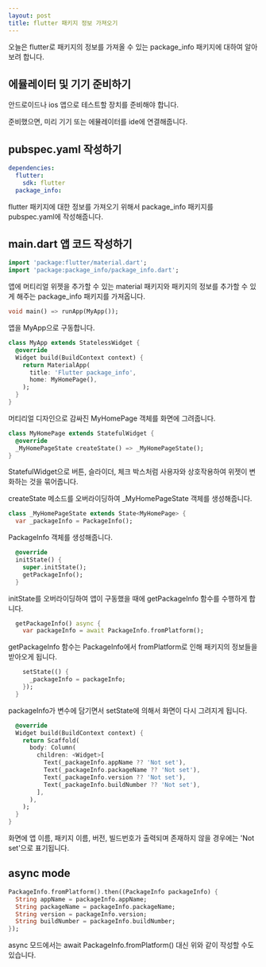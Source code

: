 ```yaml
---
layout: post
title: flutter 패키지 정보 가져오기
---
```


오늘은 flutter로 패키지의 정보를 가져올 수 있는 package_info 패키지에 대하여 알아보려 합니다.

## 에뮬레이터 및 기기 준비하기

안드로이드나 ios 앱으로 테스트할 장치를 준비해야 합니다.

준비했으면, 미리 기기 또는 에뮬레이터를 ide에 연결해줍니다.

## pubspec.yaml 작성하기

```yaml
dependencies:
  flutter:
    sdk: flutter
  package_info:
```

flutter 패키지에 대한 정보를 가져오기 위해서 package_info 패키지를 pubspec.yaml에 작성해줍니다.

## main.dart 앱 코드 작성하기

```dart
import 'package:flutter/material.dart';
import 'package:package_info/package_info.dart';
```

앱에 머티리얼 위젯을 추가할 수 있는 material 패키지와 패키지의 정보를 추가할 수 있게 해주는 package_info 패키지를 가져옵니다.

```dart
void main() => runApp(MyApp());
```

앱을 MyApp으로 구동합니다.

```dart
class MyApp extends StatelessWidget {
  @override
  Widget build(BuildContext context) {
    return MaterialApp(
      title: 'Flutter package_info',
      home: MyHomePage(),
    );
  }
}
```

머티리얼 디자인으로 감싸진 MyHomePage 객체를 화면에 그려줍니다.

```dart
class MyHomePage extends StatefulWidget {
  @override
  _MyHomePageState createState() => _MyHomePageState();
}
```

StatefulWidget으로 버튼, 슬라이더, 체크 박스처럼 사용자와 상호작용하여 위젯이 변화하는 것을 묶어줍니다.

createState 메소드를 오버라이딩하여 \_MyHomePageState 객체를 생성해줍니다.

```dart
class _MyHomePageState extends State<MyHomePage> {
  var _packageInfo = PackageInfo();
```

PackageInfo 객체를 생성해줍니다.

```dart
  @override
  initState() {
    super.initState();
    getPackageInfo();
  }
```

initState를 오버라이딩하여 앱이 구동했을 때에 getPackageInfo 함수를 수행하게 합니다.

```dart
  getPackageInfo() async {
    var packageInfo = await PackageInfo.fromPlatform();
```

getPackageInfo 함수는 PackageInfo에서 fromPlatform로 인해 패키지의 정보들을 받아오게 됩니다.

```dart
    setState(() {
      _packageInfo = packageInfo;
    });
  }
```

packageInfo가 변수에 담기면서 setState에 의해서 화면이 다시 그려지게 됩니다.

```dart
  @override
  Widget build(BuildContext context) {
    return Scaffold(
      body: Column(
        children: <Widget>[
          Text(_packageInfo.appName ?? 'Not set'),
          Text(_packageInfo.packageName ?? 'Not set'),
          Text(_packageInfo.version ?? 'Not set'),
          Text(_packageInfo.buildNumber ?? 'Not set'),
        ],
      ),
    );
  }
}
```

화면에 앱 이름, 패키지 이름, 버전, 빌드번호가 출력되며 존재하지 않을 경우에는 'Not set'으로 표기됩니다.

## async mode

```dart
PackageInfo.fromPlatform().then((PackageInfo packageInfo) {
  String appName = packageInfo.appName;
  String packageName = packageInfo.packageName;
  String version = packageInfo.version;
  String buildNumber = packageInfo.buildNumber;
});
```

async 모드에서는 await PackageInfo.fromPlatform() 대신 위와 같이 작성할 수도 있습니다.
